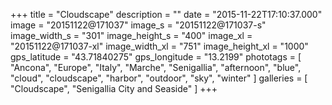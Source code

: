+++
title = "Cloudscape"
description = ""
date = "2015-11-22T17:10:37.000"
image = "20151122@171037"
image_s = "20151122@171037-s"
image_width_s = "301"
image_height_s = "400"
image_xl = "20151122@171037-xl"
image_width_xl = "751"
image_height_xl = "1000"
gps_latitude = "43.71840275"
gps_longitude = "13.2199"
phototags = [ "Ancona", "Europe", "Italy", "Marche", "Senigallia", "afternoon", "blue", "cloud", "cloudscape", "harbor", "outdoor", "sky", "winter" ]
galleries = [ "Cloudscape", "Senigallia City and Seaside" ]
+++
